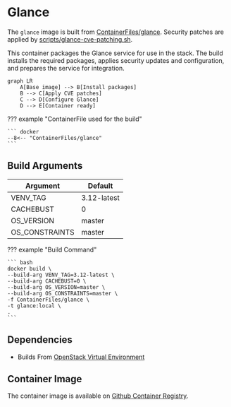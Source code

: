 # Glance

The `glance` image is built from [ContainerFiles/glance](https://github.com/rackerlabs/genestack-images/blob/main/ContainerFiles/glance). Security patches are applied by [scripts/glance-cve-patching.sh](https://github.com/rackerlabs/genestack-images/blob/main/scripts/glance-cve-patching.sh).

This container packages the Glance service for use in the stack. The build installs the required packages, applies security updates and configuration, and prepares the service for integration.

``` mermaid
graph LR
    A[Base image] --> B[Install packages]
    B --> C[Apply CVE patches]
    C --> D[Configure Glance]
    D --> E[Container ready]
```

??? example "ContainerFile used for the build"

    ``` docker
    --8<-- "ContainerFiles/glance"
    ```

## Build Arguments

| Argument | Default |
| --- | --- |
| VENV_TAG | 3.12-latest |
| CACHEBUST | 0 |
| OS_VERSION | master |
| OS_CONSTRAINTS | master |

??? example "Build Command"

    ``` bash
    docker build \
    --build-arg VENV_TAG=3.12-latest \
    --build-arg CACHEBUST=0 \
    --build-arg OS_VERSION=master \
    --build-arg OS_CONSTRAINTS=master \
    -f ContainerFiles/glance \
    -t glance:local \
    .
    ```

## Dependencies

- Builds From [OpenStack Virtual Environment](openstack-venv.md)

## Container Image

The container image is available on [Github Container Registry](https://github.com/rackerlabs/genestack-images/pkgs/container/genestack-images%2Fglance).
